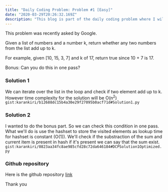 ```yaml
---
title: "Daily Coding Problem: Problem #1 [Easy]"
date: "2020-03-29T20:26:32.169Z"
description: "This blog is part of the daily coding problem where I will be sharing solution of one problem everday."
---
```


This problem was recently asked by Google.

Given a list of numbers and a number k, return whether any two numbers from the list add up to k.

For example, given [10, 15, 3, 7] and k of 17, return true since 10 + 7 is 17.

Bonus: Can you do this in one pass?

### Solution 1

We can iterate over the list in the loop and check if two element add up to k.
However time complexity for the solution will be O(n<sup>2</sup>)
`gist:karankiri/b12688dc15b4a30e29f27095b0acf71d#Solution1.py`

### Solution 2 

I wanted to do the bonus part. So we can check this condition in one pass. What we'll do is
use the hashset to store the visited elements as lookup time for hashset is constant (O(1)).
We'll check if the substraction of the sum and current item is present in hash if it's present we can say that the sum exist.
`gist:karankiri/0823aa34fc8ae985cfd28c72da646184#DCPSolution1Optimized.py`

### Github repository

Here is the github repository [link](https://github.com/karankiri/DailyCodingProblem)

Thank you